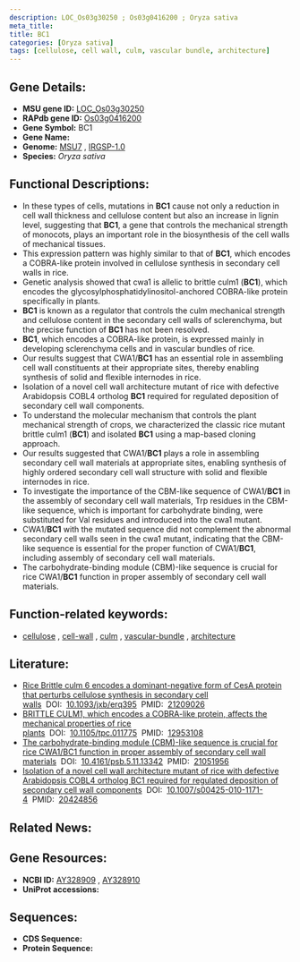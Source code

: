 ```yaml
---
description: LOC_Os03g30250 ; Os03g0416200 ; Oryza sativa
meta_title:
title: BC1
categories: [Oryza sativa]
tags: [cellulose, cell wall, culm, vascular bundle, architecture]
---
```


## Gene Details:
- **MSU gene ID:** [LOC_Os03g30250](http://rice.uga.edu/cgi-bin/ORF_infopage.cgi?orf=LOC_Os03g30250)  
- **RAPdb gene ID:** [Os03g0416200](https://rapdb.dna.affrc.go.jp/locus/?name=Os03g0416200)  
- **Gene Symbol:** BC1
- **Gene Name:**
- **Genome:**  [MSU7](http://rice.uga.edu/)&nbsp;,&nbsp;[IRGSP-1.0](https://rapdb.dna.affrc.go.jp/download/irgsp1.html)
- **Species:** *Oryza sativa*

## Functional Descriptions:
   - In these types of cells, mutations in **BC1** cause not only a reduction in cell wall thickness and cellulose content but also an increase in lignin level, suggesting that **BC1**, a gene that controls the mechanical strength of monocots, plays an important role in the biosynthesis of the cell walls of mechanical tissues.
   - This expression pattern was highly similar to that of **BC1**, which encodes a COBRA-like protein involved in cellulose synthesis in secondary cell walls in rice.
   - Genetic analysis showed that cwa1 is allelic to brittle culm1 (**BC1**), which encodes the glycosylphosphatidylinositol-anchored COBRA-like protein specifically in plants.
   - **BC1** is known as a regulator that controls the culm mechanical strength and cellulose content in the secondary cell walls of sclerenchyma, but the precise function of **BC1** has not been resolved.
   - **BC1**, which encodes a COBRA-like protein, is expressed mainly in developing sclerenchyma cells and in vascular bundles of rice.
   - Our results suggest that CWA1/**BC1** has an essential role in assembling cell wall constituents at their appropriate sites, thereby enabling synthesis of solid and flexible internodes in rice.
   - Isolation of a novel cell wall architecture mutant of rice with defective Arabidopsis COBL4 ortholog **BC1** required for regulated deposition of secondary cell wall components.
   - To understand the molecular mechanism that controls the plant mechanical strength of crops, we characterized the classic rice mutant brittle culm1 (**BC1**) and isolated **BC1** using a map-based cloning approach.
   - Our results suggested that CWA1/**BC1** plays a role in assembling secondary cell wall materials at appropriate sites, enabling synthesis of highly ordered secondary cell wall structure with solid and flexible internodes in rice.
   - To investigate the importance of the CBM-like sequence of CWA1/**BC1** in the assembly of secondary cell wall materials, Trp residues in the CBM-like sequence, which is important for carbohydrate binding, were substituted for Val residues and introduced into the cwa1 mutant.
   - CWA1/**BC1** with the mutated sequence did not complement the abnormal secondary cell walls seen in the cwa1 mutant, indicating that the CBM-like sequence is essential for the proper function of CWA1/**BC1**, including assembly of secondary cell wall materials.
   - The carbohydrate-binding module (CBM)-like sequence is crucial for rice CWA1/**BC1** function in proper assembly of secondary cell wall materials.

## Function-related keywords:
   - [cellulose](/tags/cellulose/)&nbsp;,&nbsp;[cell-wall](/tags/cell-wall/)&nbsp;,&nbsp;[culm](/tags/culm/)&nbsp;,&nbsp;[vascular-bundle](/tags/vascular-bundle/)&nbsp;,&nbsp;[architecture](/tags/architecture/)

## Literature:
   - [Rice Brittle culm 6 encodes a dominant-negative form of CesA protein that perturbs cellulose synthesis in secondary cell walls](https://www.doi.org/10.1093/jxb/erq395)&nbsp;&nbsp;DOI:&nbsp;&nbsp;[10.1093/jxb/erq395](https://www.doi.org/10.1093/jxb/erq395)&nbsp;&nbsp;PMID:&nbsp;&nbsp;[21209026](https://pubmed.ncbi.nlm.nih.gov/21209026/)
   - [BRITTLE CULM1, which encodes a COBRA-like protein, affects the mechanical properties of rice plants](https://www.doi.org/10.1105/tpc.011775)&nbsp;&nbsp;DOI:&nbsp;&nbsp;[10.1105/tpc.011775](https://www.doi.org/10.1105/tpc.011775)&nbsp;&nbsp;PMID:&nbsp;&nbsp;[12953108](https://pubmed.ncbi.nlm.nih.gov/12953108/)
   - [The carbohydrate-binding module (CBM)-like sequence is crucial for rice CWA1/BC1 function in proper assembly of secondary cell wall materials](https://www.doi.org/10.4161/psb.5.11.13342)&nbsp;&nbsp;DOI:&nbsp;&nbsp;[10.4161/psb.5.11.13342](https://www.doi.org/10.4161/psb.5.11.13342)&nbsp;&nbsp;PMID:&nbsp;&nbsp;[21051956](https://pubmed.ncbi.nlm.nih.gov/21051956/)
   - [Isolation of a novel cell wall architecture mutant of rice with defective Arabidopsis COBL4 ortholog BC1 required for regulated deposition of secondary cell wall components](https://www.doi.org/10.1007/s00425-010-1171-4)&nbsp;&nbsp;DOI:&nbsp;&nbsp;[10.1007/s00425-010-1171-4](https://www.doi.org/10.1007/s00425-010-1171-4)&nbsp;&nbsp;PMID:&nbsp;&nbsp;[20424856](https://pubmed.ncbi.nlm.nih.gov/20424856/)

## Related News:

## Gene Resources:
- **NCBI ID:**  [AY328909](http://www.ncbi.nlm.nih.gov/nuccore/AY328909)&nbsp;,&nbsp;[AY328910](http://www.ncbi.nlm.nih.gov/nuccore/AY328910)
- **UniProt accessions:** [](https://www.uniprot.org/uniprotkb//entry)

## Sequences:
- **CDS Sequence:**
- **Protein Sequence:**
